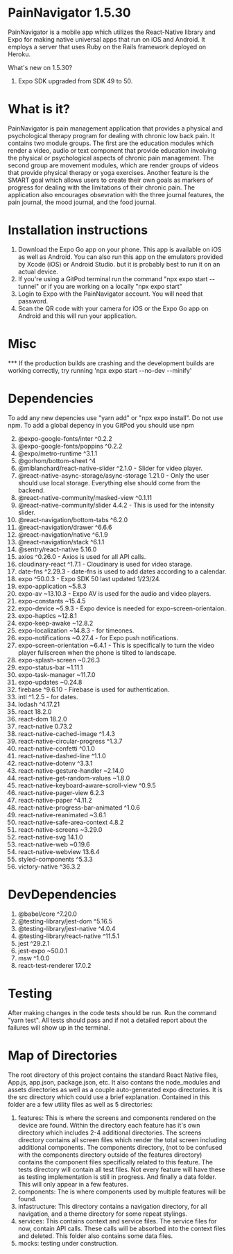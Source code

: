 # PainNavigator 1.5.30

PainNavigator is a mobile app which utilizes the React-Native library and Expo for making native universal apps that run on iOS and Android. It employs a server that uses Ruby on the Rails framework deployed on Heroku.

What's new on 1.5.30?
1. Expo SDK upgraded from SDK 49 to 50.

# What is it?

PainNavigator is pain management application that provides a physical and psychological therapy program for dealing with chronic low back pain. It contains two module groups. The first are the education modules which render a video, audio or text component that provide education involving the physical or psychological aspects of chronic pain management. The second group are movement modules, which are render groups of videos that provide physical therapy or yoga exercises. Another feature is the SMART goal which allows users to create their own goals as markers of progress for dealing with the limitations of their chronic pain. The application also encourages obsevration with the three journal features, the pain journal, the mood journal, and the food journal.

# Installation instructions

1. Download the Expo Go app on your phone. This app is available on iOS as well as Android. You can also run this app on the emulators provided by Xcode (iOS) or Android Studio. but it is probably best to run it on an actual device.
2. If you're using a GitPod terminal run the command "npx expo start --tunnel" or if you are working on a locally "npx expo start"
3. Login to Expo with the PainNavigator account. You will need that password. 
4. Scan the QR code with your camera for iOS or the Expo Go app on Android and this will run your application.

# Misc

 *** If the production builds are crashing and the development builds are working correctly, try running 'npx expo start --no-dev --minify'

# Dependencies

To add any new depencies use "yarn add" or "npx expo install". Do not use npm.
To add a global depency in you GitPod you should use npm

2. @expo-google-fonts/inter ^0.2.2
3. @expo-google-fonts/poppins ^0.2.2
4. @expo/metro-runtime ^3.1.1
5. @gorhom/bottom-sheet ^4
6. @miblanchard/react-native-slider ^2.1.0 - Slider for video player.
7. @react-native-async-storage/async-storage 1.21.0 - Only the user should use local storage. Everything else should come from the backend.
8. @react-native-community/masked-view ^0.1.11
9. @react-native-community/slider 4.4.2 - This is used for the intensity slider.
10. @react-navigation/bottom-tabs ^6.2.0
11. @react-navigation/drawer ^6.6.6
12. @react-navigation/native ^6.1.9
13. @react-navigation/stack ^6.1.1
14. @sentry/react-native 5.16.0
15. axios ^0.26.0 - Axios is used for all API calls.
16. cloudinary-react ^1.7.1 - Cloudinary is used for video starage.
17. date-fns ^2.29.3 - date-fns is used to add dates according to a calendar.
18. expo ^50.0.3 - Expo SDK 50 last updated 1/23/24.
19. expo-application ~5.8.3
20. expo-av ~13.10.3 - Expo AV is used for the audio and video players.
21. expo-constants ~15.4.5
22. expo-device ~5.9.3 - Expo device is needed for expo-screen-orientaion.
23. expo-haptics ~12.8.1
24. expo-keep-awake ~12.8.2
25. expo-localization ~14.8.3 - for timeones.
26. expo-notifications ~0.27.4 - for Expo push notifications.
27. expo-screen-orientation ~6.4.1 - This is specifically to turn the video player fullscreen when the phone is tilted to landscape.
28. expo-splash-screen ~0.26.3
29. expo-status-bar ~1.11.1
30. expo-task-manager ~11.7.0
31. expo-updates ~0.24.8
32. firebase ^9.6.10 - Firebase is used for authentication.
33. intl ^1.2.5 - for dates.
34. lodash ^4.17.21
35. react 18.2.0
36. react-dom 18.2.0
37. react-native 0.73.2
38. react-native-cached-image ^1.4.3
39. react-native-circular-progress ^1.3.7
40. react-native-confetti ^0.1.0
41. react-native-dashed-line ^1.1.0
42. react-native-dotenv ^3.3.1
43. react-native-gesture-handler ~2.14.0
44. react-native-get-random-values ~1.8.0
45. react-native-keyboard-aware-scroll-view ^0.9.5
46. react-native-pager-view 6.2.3
47. react-native-paper ^4.11.2
48. react-native-progress-bar-animated ^1.0.6
49. react-native-reanimated ~3.6.1
50. react-native-safe-area-context 4.8.2
51. react-native-screens ~3.29.0
52. react-native-svg 14.1.0
53. react-native-web ~0.19.6
54. react-native-webview 13.6.4
55. styled-components ^5.3.3
56. victory-native ^36.3.2
    
# DevDependencies

1. @babel/core ^7.20.0
2. @testing-library/jest-dom ^5.16.5
3. @testing-library/jest-native ^4.0.4
4. @testing-library/react-native ^11.5.1
5. jest ^29.2.1
6. jest-expo ~50.0.1
7. msw ^1.0.0
8. react-test-renderer 17.0.2
    
# Testing

After making changes in the code tests should be run. Run the command "yarn test". All tests should pass and if not a detailed report about the failures will show up in the terminal.

# Map of Directories

The root directory of this project contains the standard React Native files, App.js, app.json, package.json, etc. It also contans the node_modules and assets directories as well as a couple auto-generated expo directories. It is the src directory which could use a brief explanation. 
Contained in this folder are a few utility files as well as 5 directories:

1. features: This is where the screens and components rendered on the device are found. Within the directory each feature has it's own directory which includes 2-4 additional directories. The screens directory contains all screen files which render the total screen including additional components. The components directory, (not to be confused with the components directory outside of the features directory) contains the component files specifically related to this feature. The tests directory will contain all test files. Not every feature will have these as testing implementation is still in progress. And finally a data folder. This will only appear in a few features.
2. components: The is where components used by multiple features will be found.
3. infastructure: This directory contains a navigation directory, for all navigation, and a theme directory for some repeat stylings.
4. services: This contains context and service files. The service files for now, contain API calls. These calls will be absorbed into the context files and deleted. This folder also contains some data files.
5. mocks: testing under construction.
